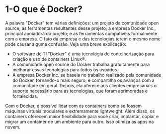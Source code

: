 
# **1-O que é Docker?**
A palavra "Docker" tem várias definições: um projeto da comunidade open source; as ferramentas resultantes desse projeto; a empresa Docker Inc., principal apoiadora do projeto; e as ferramentas compatíveis formalmente com a empresa. O fato da empresa e das tecnologias terem o mesmo nome pode causar alguma confusão.
Veja uma breve explicação:
- O software de TI "Docker" é uma tecnologia de conteinerização para criação e uso de containers Linux®.
- A comunidade open source do Docker trabalha gratuitamente para melhorar essas tecnologias para todos os usuários.
- A empresa Docker Inc. se baseia no trabalho realizado pela comunidade do Docker, tornando-o mais seguro, e compartilha os avanços com a comunidade em geral. Depois, ela oferece aos clientes empresariais o suporte necessário para as tecnologias, que foram aprimoradas e fortalecidas.

Com o Docker, é possível lidar com os containers como se fossem máquinas virtuais modulares e extremamente lightweight. Além disso, os containers oferecem maior flexibilidade para você criar, implantar, copiar e migrar um container de um ambiente para outro. Isso otimiza as apps na nuvem.
